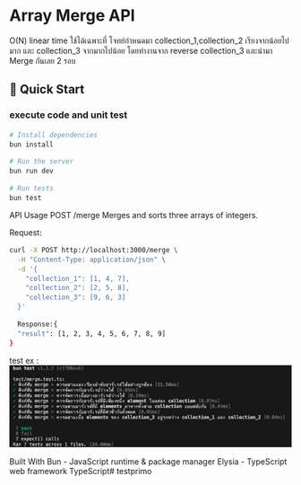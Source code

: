 # Array Merge API

O(N) linear time ใช้ได้เฉพาะที่ โจทย์กำหนดมา collection_1,collection_2 เรียงจากน้อยไปมาก และ collection_3 จากมากไปน้อย
โดยทำงานจาก reverse collection_3  และนำมา Merge กันเลย 2 รอบ 


## 🚀 Quick Start
### execute code and unit test
```bash
# Install dependencies
bun install
```
```bash
# Run the server
bun run dev
```
```bash
# Run tests
bun test
```


API Usage
POST /merge
Merges and sorts three arrays of integers.

Request:
```bash
curl -X POST http://localhost:3000/merge \
  -H "Content-Type: application/json" \
  -d '{
    "collection_1": [1, 4, 7],
    "collection_2": [2, 5, 8],
    "collection_3": [9, 6, 3]
  }'
```
```bash
  Response:{
  "result": [1, 2, 3, 4, 5, 6, 7, 8, 9]
}
```

test ex : 
![alt text](image.png)

Built With
Bun - JavaScript runtime & package manager
Elysia - TypeScript web framework
TypeScript# testprimo
